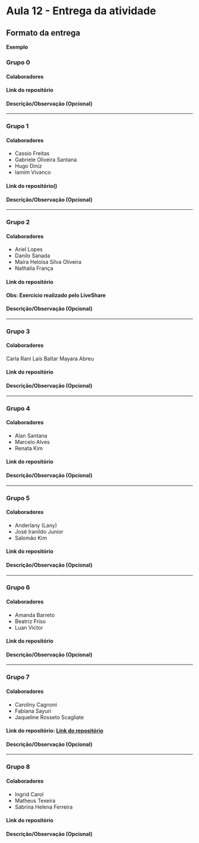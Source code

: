 # Aula 12 - Entrega da atividade

## Formato da entrega

**Exemplo**

### Grupo 0

#### Colaboradores

#### Link do repositório

#### Descrição/Observação (Opcional)

----

### Grupo 1

#### Colaboradores

- Cassio Freitas
- Gabriele Oliveira Santana
- Hugo Diniz
- Iamim Vivanco

#### Link do repositório()

#### Descrição/Observação (Opcional)

----

### Grupo 2

#### Colaboradores

- Ariel Lopes
- Danilo Sanada
- Maíra Heloísa Silva Oliveira
- Nathalia França

#### Link do repositório

**Obs: Exercicio realizado pelo LiveShare**

#### Descrição/Observação (Opcional)

----

### Grupo 3

#### Colaboradores

Carla Rani
Laís Baltar
Mayara Abreu

#### Link do repositório

#### Descrição/Observação (Opcional)

----

### Grupo 4

#### Colaboradores

- Alan Santana
- Marcelo Alves
- Renata Kim

#### Link do repositório

#### Descrição/Observação (Opcional)

----

### Grupo 5

#### Colaboradores

- Anderlany (Lany)
- José Iranildo Junior
- Salomão Kim

#### Link do repositório

#### Descrição/Observação (Opcional)

----

### Grupo 6

#### Colaboradores

- Amanda Barreto
- Beatriz Friso
- Luan Victor

#### Link do repositório

#### Descrição/Observação (Opcional)

----

### Grupo 7

#### Colaboradores

- Caroliny Cagnoni
- Fabiana Sayuri
- Jaqueline Rosseto Scagliate

#### Link do repositório: [Link do repositório](https://github.com/cgcagnoni/aula12-exercicios)

#### Descrição/Observação (Opcional)

----

### Grupo 8

#### Colaboradores

- Ingrid Carol
- Matheus Texeira
- Sabrina Helena Ferreira

#### Link do repositório

#### Descrição/Observação (Opcional)

